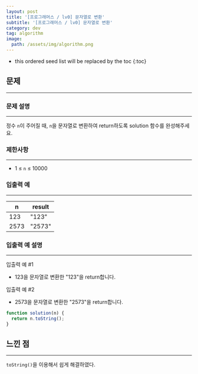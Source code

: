 ```yaml
---
layout: post
title: '[프로그래머스 / lv0] 문자열로 변환'
subtitle: '[프로그래머스 / lv0] 문자열로 변환'
category: dev
tag: algorithm
image:
  path: /assets/img/algorithm.png
---
```


<!-- prettier-ignore -->
* this ordered seed list will be replaced by the toc
{:toc}

## 문제

---

### **문제 설명**

---

정수 `n`이 주어질 때, `n`을 문자열로 변환하여 return하도록 solution 함수를 완성해주세요.

### 제한사항

---

- 1 ≤ `n` ≤ 10000

### 입출력 예

---

| n    | result |
| ---- | ------ |
| 123  | "123"  |
| 2573 | "2573" |

### 입출력 예 설명

---

입출력 예 #1

- 123을 문자열로 변환한 "123"을 return합니다.

입출력 예 #2

- 2573을 문자열로 변환한 "2573"을 return합니다.

```jsx
function solution(n) {
  return n.toString();
}
```

## 느낀 점

---

`toString()`을 이용해서 쉽게 해결하였다.
